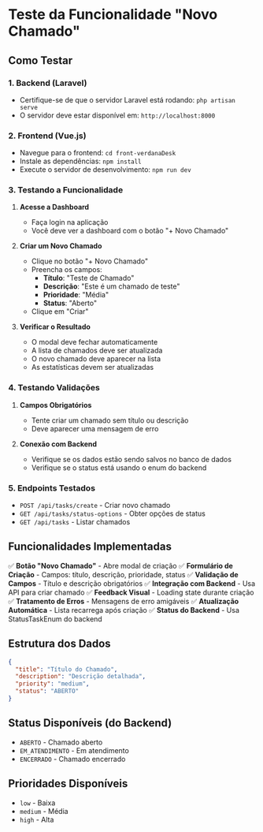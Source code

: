# Teste da Funcionalidade "Novo Chamado"

## Como Testar

### 1. Backend (Laravel)
- Certifique-se de que o servidor Laravel está rodando: `php artisan serve`
- O servidor deve estar disponível em: `http://localhost:8000`

### 2. Frontend (Vue.js)
- Navegue para o frontend: `cd front-verdanaDesk`
- Instale as dependências: `npm install`
- Execute o servidor de desenvolvimento: `npm run dev`

### 3. Testando a Funcionalidade

1. **Acesse a Dashboard**
   - Faça login na aplicação
   - Você deve ver a dashboard com o botão "+ Novo Chamado"

2. **Criar um Novo Chamado**
   - Clique no botão "+ Novo Chamado"
   - Preencha os campos:
     - **Título**: "Teste de Chamado"
     - **Descrição**: "Este é um chamado de teste"
     - **Prioridade**: "Média"
     - **Status**: "Aberto"
   - Clique em "Criar"

3. **Verificar o Resultado**
   - O modal deve fechar automaticamente
   - A lista de chamados deve ser atualizada
   - O novo chamado deve aparecer na lista
   - As estatísticas devem ser atualizadas

### 4. Testando Validações

1. **Campos Obrigatórios**
   - Tente criar um chamado sem título ou descrição
   - Deve aparecer uma mensagem de erro

2. **Conexão com Backend**
   - Verifique se os dados estão sendo salvos no banco de dados
   - Verifique se o status está usando o enum do backend

### 5. Endpoints Testados

- `POST /api/tasks/create` - Criar novo chamado
- `GET /api/tasks/status-options` - Obter opções de status
- `GET /api/tasks` - Listar chamados

## Funcionalidades Implementadas

✅ **Botão "Novo Chamado"** - Abre modal de criação
✅ **Formulário de Criação** - Campos: título, descrição, prioridade, status
✅ **Validação de Campos** - Título e descrição obrigatórios
✅ **Integração com Backend** - Usa API para criar chamado
✅ **Feedback Visual** - Loading state durante criação
✅ **Tratamento de Erros** - Mensagens de erro amigáveis
✅ **Atualização Automática** - Lista recarrega após criação
✅ **Status do Backend** - Usa StatusTaskEnum do backend

## Estrutura dos Dados

```json
{
  "title": "Título do Chamado",
  "description": "Descrição detalhada",
  "priority": "medium",
  "status": "ABERTO"
}
```

## Status Disponíveis (do Backend)

- `ABERTO` - Chamado aberto
- `EM_ATENDIMENTO` - Em atendimento
- `ENCERRADO` - Chamado encerrado

## Prioridades Disponíveis

- `low` - Baixa
- `medium` - Média  
- `high` - Alta





